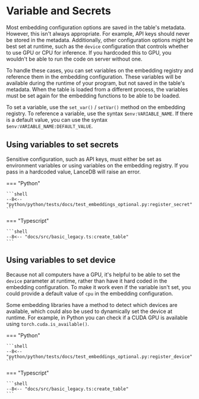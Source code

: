 # Variable and Secrets

Most embedding configuration options are saved in the table's metadata. However,
this isn't always appropriate. For example, API keys should never be stored in the
metadata. Additionally, other configuration options might be best set at runtime,
such as the `device` configuration that controls whether to use GPU or CPU for
inference. If you hardcoded this to GPU, you wouldn't be able to run the code on
server without one.

To handle these cases, you can set variables on the embedding registry and
reference them in the embedding configuration. These variables will be available
during the runtime of your program, but not saved in the table's metadata. When
the table is loaded from a different process, the variables must be set again
for the embedding functions to be able to be loaded.

To set a variable, use the `set_var()` / `setVar()` method on the embedding registry.
To reference a variable, use the syntax `$env:VARIABLE_NAME`. If there is a default
value, you can use the syntax `$env:VARIABLE_NAME:DEFAULT_VALUE`.

## Using variables to set secrets

Sensitive configuration, such as API keys, must either be set as environment
variables or using variables on the embedding registry. If you pass in a hardcoded
value, LanceDB will raise an error.

=== "Python"

    ```shell
    --8<-- "python/python/tests/docs/test_embeddings_optional.py:register_secret"
    ```

=== "Typescript"

    ```shell
    --8<-- "docs/src/basic_legacy.ts:create_table"
    ```

## Using variables to set device

Because not all computers have a GPU, it's helpful to be able to set the `device`
parameter at runtime, rather than have it hard coded in the embedding configuration.
To make it work even if the variable isn't set, you could provide a default value
of `cpu` in the embedding configuration.

Some embedding libraries have a method to detect which devices are available,
which could also be used to dynamically set the device at runtime. For example, in Python you can check if a CUDA GPU is available using `torch.cuda.is_available()`.

=== "Python"

    ```shell
    --8<-- "python/python/tests/docs/test_embeddings_optional.py:register_device"
    ```

=== "Typescript"

    ```shell
    --8<-- "docs/src/basic_legacy.ts:create_table"
    ```
